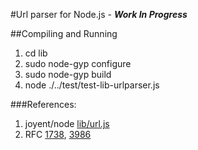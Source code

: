 #Url parser for Node.js - ***Work In Progress***

##Compiling and Running
1. cd lib
2. sudo node-gyp configure
3. sudo node-gyp build
4. node ./../test/test-lib-urlparser.js

###References:
1. joyent/node [lib/url.js](https://github.com/joyent/node/blob/master/lib/url.js)
2. RFC [1738](https://tools.ietf.org/html/rfc1738), [3986](https://tools.ietf.org/html/rfc3986)
